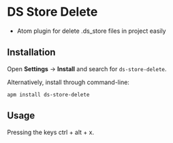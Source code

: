 DS Store Delete
==========

- Atom plugin for delete .ds_store files in project easily

Installation
------------
Open **Settings** → **Install** and search for `ds-store-delete`.

Alternatively, install through command-line:

	apm install ds-store-delete


Usage
------------
Pressing the keys ctrl + alt + x.
